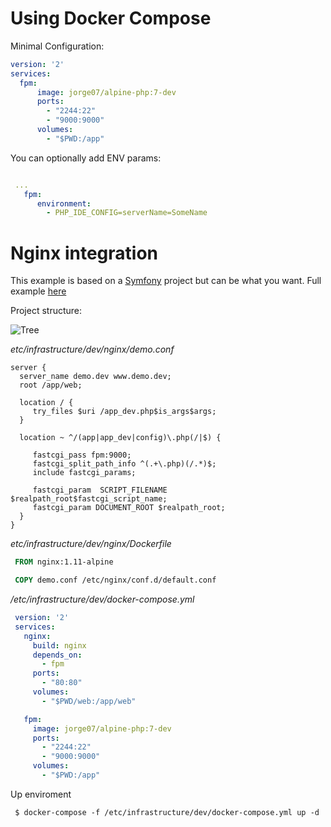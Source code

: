 # Using Docker Compose

Minimal Configuration:

```YAML
version: '2'
services:
  fpm:
      image: jorge07/alpine-php:7-dev
      ports:
        - "2244:22"
        - "9000:9000"
      volumes:
        - "$PWD:/app"
```
You can optionally add ENV params:
```YAML

 ...
   fpm:
      environment:
        - PHP_IDE_CONFIG=serverName=SomeName
```
# Nginx integration

This example is based on a [Symfony](http://symfony.com/) project but can be what you want. Full example [here](https://github.com/jorge07/ddd-playground)

Project structure:

![Tree](https://raw.githubusercontent.com/jorge07/alpine-php/master/doc/images/folder-structure.png)

*etc/infrastructure/dev/nginx/demo.conf*

```nginx
server {
  server_name demo.dev www.demo.dev;
  root /app/web;

  location / {
     try_files $uri /app_dev.php$is_args$args;
  }

  location ~ ^/(app|app_dev|config)\.php(/|$) {

     fastcgi_pass fpm:9000;
     fastcgi_split_path_info ^(.+\.php)(/.*)$;
     include fastcgi_params;

     fastcgi_param  SCRIPT_FILENAME  $realpath_root$fastcgi_script_name;
     fastcgi_param DOCUMENT_ROOT $realpath_root;
  }
}
```

*etc/infrastructure/dev/nginx/Dockerfile*
```Dockerfile
 FROM nginx:1.11-alpine

 COPY demo.conf /etc/nginx/conf.d/default.conf
```
*/etc/infrastructure/dev/docker-compose.yml*
```YAML
 version: '2'
 services:
   nginx:
     build: nginx
     depends_on:
       - fpm
     ports:
       - "80:80"
     volumes:
       - "$PWD/web:/app/web"

   fpm:
     image: jorge07/alpine-php:7-dev
     ports:
       - "2244:22"
       - "9000:9000"
     volumes:
       - "$PWD:/app"
```
Up enviroment

     $ docker-compose -f /etc/infrastructure/dev/docker-compose.yml up -d
     
